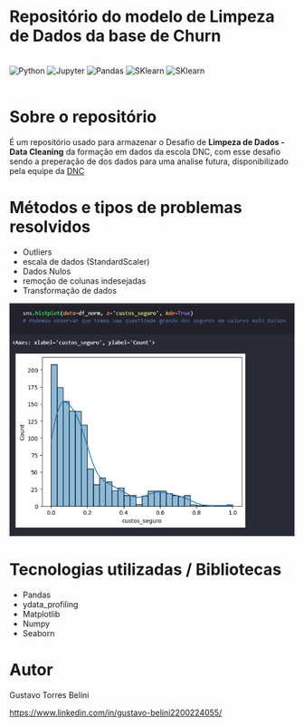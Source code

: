 # Repositório do modelo de Limpeza de Dados da base de Churn

<div style= 'display: inline_block'><br/>
    <img alt='Python' src='https://img.shields.io/badge/python-3670A0?style=for-the-badge&logo=python&logoColor=ffdd54'>
    <img alt='Jupyter' src='https://img.shields.io/badge/jupyter-%23FA0F00.svg?style=for-the-badge&logo=jupyter&logoColor=white'>
    <img alt='Pandas' src='https://img.shields.io/badge/pandas-%23150458.svg?style=for-the-badge&logo=pandas&logoColor=white'>
    <img alt='SKlearn' src='https://img.shields.io/badge/scikit--learn-%23F7931E.svg?style=for-the-badge&logo=scikit-learn&logoColor=white'>
    <img alt='SKlearn' src='https://img.shields.io/badge/Matplotlib-%23ffffff.svg?style=for-the-badge&logo=Matplotlib&logoColor=black'>
</div><br>



# Sobre o repositório

É um repositório usado para armazenar o Desafio de  **Limpeza de Dados - Data Cleaning** da formação em dados da escola DNC, com esse desafio sendo a preperação de dos dados para uma analise futura, disponibilizado pela equipe da [DNC](https://www.escoladnc.com.br/ "Site da DNC")

# Métodos e tipos de problemas resolvidos
- Outliers
- escala de dados (StandardScaler)
- Dados Nulos
- remoção de colunas indesejadas
- Transformação de dados


![Dashboard BI](https://github.com/GTBelini22/Regressao_linear_BaseSeguros/blob/main/assets/Histplot.png)

# Tecnologias utilizadas / Bibliotecas
- Pandas
- ydata_profiling
- Matplotlib
- Numpy
- Seaborn


# Autor

Gustavo Torres Belini

https://www.linkedin.com/in/gustavo-belini2200224055/
